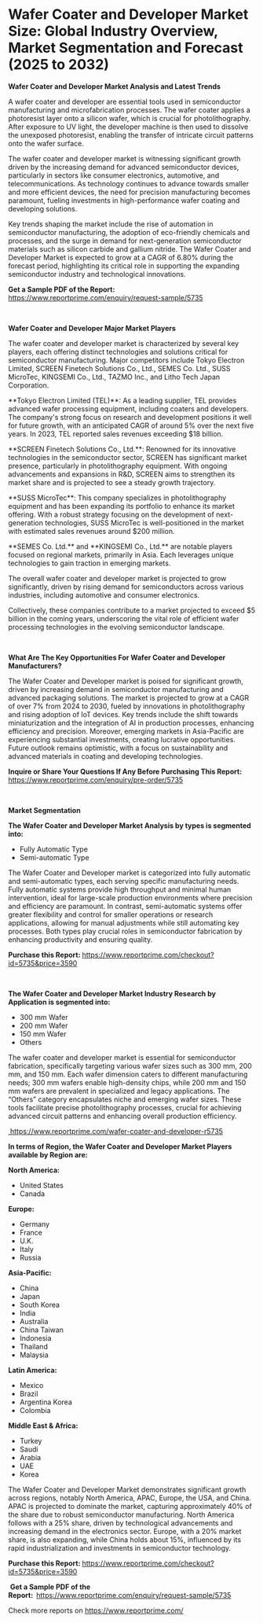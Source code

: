 <p><h1>Wafer Coater and Developer Market Size: Global Industry Overview, Market Segmentation and Forecast (2025 to 2032)</h1></p><p><strong>Wafer Coater and Developer Market Analysis and Latest Trends</strong></p>
<p><p>A wafer coater and developer are essential tools used in semiconductor manufacturing and microfabrication processes. The wafer coater applies a photoresist layer onto a silicon wafer, which is crucial for photolithography. After exposure to UV light, the developer machine is then used to dissolve the unexposed photoresist, enabling the transfer of intricate circuit patterns onto the wafer surface.</p><p>The wafer coater and developer market is witnessing significant growth driven by the increasing demand for advanced semiconductor devices, particularly in sectors like consumer electronics, automotive, and telecommunications. As technology continues to advance towards smaller and more efficient devices, the need for precision manufacturing becomes paramount, fueling investments in high-performance wafer coating and developing solutions.</p><p>Key trends shaping the market include the rise of automation in semiconductor manufacturing, the adoption of eco-friendly chemicals and processes, and the surge in demand for next-generation semiconductor materials such as silicon carbide and gallium nitride. The Wafer Coater and Developer Market is expected to grow at a CAGR of 6.80% during the forecast period, highlighting its critical role in supporting the expanding semiconductor industry and technological innovations.</p></p>
<p><strong>Get a Sample PDF of the Report:&nbsp;</strong> <a href="https://www.reportprime.com/enquiry/request-sample/5735?utm_campaign=2950&utm_medium=2&utm_source=Github&utm_content=ia&utm_term=19032025&utm_id=wafer-coater-and-developer">https://www.reportprime.com/enquiry/request-sample/5735</a></p>
<p>&nbsp;</p>
<p><strong>Wafer Coater and Developer Major Market Players</strong></p>
<p><p>The wafer coater and developer market is characterized by several key players, each offering distinct technologies and solutions critical for semiconductor manufacturing. Major competitors include Tokyo Electron Limited, SCREEN Finetech Solutions Co., Ltd., SEMES Co. Ltd., SUSS MicroTec, KINGSEMI Co., Ltd., TAZMO Inc., and Litho Tech Japan Corporation.</p><p>**Tokyo Electron Limited (TEL)**: As a leading supplier, TEL provides advanced wafer processing equipment, including coaters and developers. The company's strong focus on research and development positions it well for future growth, with an anticipated CAGR of around 5% over the next five years. In 2023, TEL reported sales revenues exceeding $18 billion.</p><p>**SCREEN Finetech Solutions Co., Ltd.**: Renowned for its innovative technologies in the semiconductor sector, SCREEN has significant market presence, particularly in photolithography equipment. With ongoing advancements and expansions in R&D, SCREEN aims to strengthen its market share and is projected to see a steady growth trajectory.</p><p>**SUSS MicroTec**: This company specializes in photolithography equipment and has been expanding its portfolio to enhance its market offering. With a robust strategy focusing on the development of next-generation technologies, SUSS MicroTec is well-positioned in the market with estimated sales revenues around $200 million.</p><p>**SEMES Co. Ltd.** and **KINGSEMI Co., Ltd.** are notable players focused on regional markets, primarily in Asia. Each leverages unique technologies to gain traction in emerging markets.</p><p>The overall wafer coater and developer market is projected to grow significantly, driven by rising demand for semiconductors across various industries, including automotive and consumer electronics. </p><p>Collectively, these companies contribute to a market projected to exceed $5 billion in the coming years, underscoring the vital role of efficient wafer processing technologies in the evolving semiconductor landscape.</p></p>
<p>&nbsp;</p>
<p><strong>What Are The Key Opportunities For Wafer Coater and Developer Manufacturers?</strong></p>
<p><p>The Wafer Coater and Developer market is poised for significant growth, driven by increasing demand in semiconductor manufacturing and advanced packaging solutions. The market is projected to grow at a CAGR of over 7% from 2024 to 2030, fueled by innovations in photolithography and rising adoption of IoT devices. Key trends include the shift towards miniaturization and the integration of AI in production processes, enhancing efficiency and precision. Moreover, emerging markets in Asia-Pacific are experiencing substantial investments, creating lucrative opportunities. Future outlook remains optimistic, with a focus on sustainability and advanced materials in coating and developing technologies.</p></p>
<p><strong>Inquire or Share Your Questions If Any Before Purchasing This Report:</strong> <a href="https://www.reportprime.com/enquiry/pre-order/5735?utm_campaign=2950&utm_medium=2&utm_source=Github&utm_content=ia&utm_term=19032025&utm_id=wafer-coater-and-developer">https://www.reportprime.com/enquiry/pre-order/5735</a></p>
<p>&nbsp;</p>
<p><strong>Market Segmentation</strong></p>
<p><strong>The Wafer Coater and Developer Market Analysis by types is segmented into:</strong></p>
<p><ul><li>Fully Automatic Type</li><li>Semi-automatic Type</li></ul></p>
<p><p>The Wafer Coater and Developer market is categorized into fully automatic and semi-automatic types, each serving specific manufacturing needs. Fully automatic systems provide high throughput and minimal human intervention, ideal for large-scale production environments where precision and efficiency are paramount. In contrast, semi-automatic systems offer greater flexibility and control for smaller operations or research applications, allowing for manual adjustments while still automating key processes. Both types play crucial roles in semiconductor fabrication by enhancing productivity and ensuring quality.</p></p>
<p><strong>Purchase this Report:&nbsp;</strong><a href="https://www.reportprime.com/checkout?id=5735&price=3590&utm_campaign=2950&utm_medium=2&utm_source=Github&utm_content=ia&utm_term=19032025&utm_id=wafer-coater-and-developer">https://www.reportprime.com/checkout?id=5735&price=3590</a></p>
<p>&nbsp;</p>
<p><strong>The Wafer Coater and Developer Market Industry Research by Application is segmented into:</strong></p>
<p><ul><li>300 mm Wafer</li><li>200 mm Wafer</li><li>150 mm Wafer</li><li>Others</li></ul></p>
<p><p>The wafer coater and developer market is essential for semiconductor fabrication, specifically targeting various wafer sizes such as 300 mm, 200 mm, and 150 mm. Each wafer dimension caters to different manufacturing needs; 300 mm wafers enable high-density chips, while 200 mm and 150 mm wafers are prevalent in specialized and legacy applications. The “Others” category encapsulates niche and emerging wafer sizes. These tools facilitate precise photolithography processes, crucial for achieving advanced circuit patterns and enhancing overall production efficiency.</p></p>
<p><a href="https://www.reportprime.com/wafer-coater-and-developer-r5735?utm_campaign=2950&utm_medium=2&utm_source=Github&utm_content=ia&utm_term=19032025&utm_id=wafer-coater-and-developer">&nbsp;https://www.reportprime.com/wafer-coater-and-developer-r5735</a></p>
<p><strong>In terms of Region, the Wafer Coater and Developer Market Players available by Region are:</strong></p>
<p>
    <p> <strong> North America: </strong>
        <ul>
            <li>United States</li>
            <li>Canada</li>
        </ul>
        </p> 
    <p> <strong> Europe: </strong>
        <ul>
            <li>Germany</li>
            <li>France</li>
            <li>U.K.</li>
            <li>Italy</li>
            <li>Russia</li>
        </ul>
        </p> 
    <p> <strong> Asia-Pacific: </strong>
        <ul>
            <li>China</li>
            <li>Japan</li>
            <li>South Korea</li>
            <li>India</li>
            <li>Australia</li>
            <li>China Taiwan</li>
            <li>Indonesia</li>
            <li>Thailand</li>
            <li>Malaysia</li>
        </ul>
        </p> 
    <p> <strong> Latin America: </strong>
        <ul>
            <li>Mexico</li>
            <li>Brazil</li>
            <li>Argentina Korea</li>
            <li>Colombia</li>
        </ul>
        </p> 
    <p> <strong> Middle East & Africa: </strong>
        <ul>
            <li>Turkey</li>
            <li>Saudi</li>
            <li>Arabia</li>
            <li>UAE</li>
            <li>Korea</li>
        </ul>
    </p>
    </p>
<p><p>The Wafer Coater and Developer Market demonstrates significant growth across regions, notably North America, APAC, Europe, the USA, and China. APAC is projected to dominate the market, capturing approximately 40% of the share due to robust semiconductor manufacturing. North America follows with a 25% share, driven by technological advancements and increasing demand in the electronics sector. Europe, with a 20% market share, is also expanding, while China holds about 15%, influenced by its rapid industrialization and investments in semiconductor technology.</p></p>
<p><strong>Purchase this Report: </strong><a href="https://www.reportprime.com/checkout?id=5735&price=3590&utm_campaign=2950&utm_medium=2&utm_source=Github&utm_content=ia&utm_term=19032025&utm_id=wafer-coater-and-developer">https://www.reportprime.com/checkout?id=5735&price=3590</a></p>
<p>&nbsp;<strong>Get a Sample PDF of the Report:&nbsp;&nbsp;</strong><a href="https://www.reportprime.com/enquiry/request-sample/5735?utm_campaign=2950&utm_medium=2&utm_source=Github&utm_content=ia&utm_term=19032025&utm_id=wafer-coater-and-developer">https://www.reportprime.com/enquiry/request-sample/5735</a></p>
<p><strong></strong></p>
<p>Check more reports on <a href="https://www.reportprime.com/?utm_campaign=2950&utm_medium=2&utm_source=Github&utm_content=ia&utm_term=19032025&utm_id=wafer-coater-and-developer">https://www.reportprime.com/</a></p>